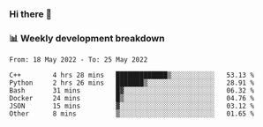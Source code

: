 ### Hi there 👋

### 📊 Weekly development breakdown
<!--START_SECTION:waka-->

```text
From: 18 May 2022 - To: 25 May 2022

C++        4 hrs 28 mins   █████████████▒░░░░░░░░░░░   53.13 %
Python     2 hrs 26 mins   ███████▒░░░░░░░░░░░░░░░░░   28.91 %
Bash       31 mins         █▓░░░░░░░░░░░░░░░░░░░░░░░   06.32 %
Docker     24 mins         █▒░░░░░░░░░░░░░░░░░░░░░░░   04.76 %
JSON       15 mins         ▓░░░░░░░░░░░░░░░░░░░░░░░░   03.12 %
Other      8 mins          ▒░░░░░░░░░░░░░░░░░░░░░░░░   01.65 %
```

<!--END_SECTION:waka-->
